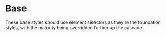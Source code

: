 ﻿# Base

These base styles should use element selectors as they're the foundation styles, with the majority being overridden further up the cascade.